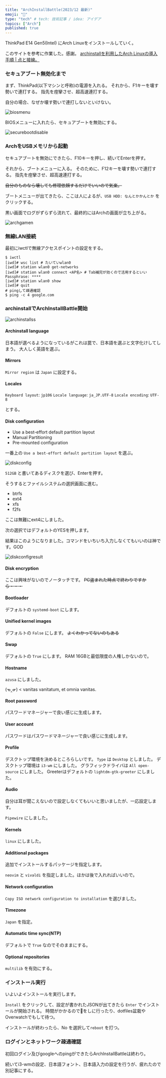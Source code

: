 ```yaml
---
title: "ArchInstallBattle(2023/12 最新)"
emoji: "🐧"
type: "tech" # tech: 技術記事 / idea: アイデア
topics: ["Arch"]
published: true
---
```


ThinkPad E14 Gen5(Intel) にArch Linuxをインストールしていく。

このサイトを参考に作業した。感謝。
[archinstallを利用したArch Linuxの導入手順 | 点と接線。](https://riq0h.jp/2022/05/18/094517/)

### セキュアブート無効化まで

まず、ThinkPad(以下マシンと呼称)の電源を入れる。
それから、F1キーを壊す勢いで連打する。
指先を痙攣させ、超高速連打する。

自分の場合、なぜか壊す勢いで連打しないといけない。

![biosmenu](/images/arch-install-battle/biosmenu.jpeg)

BIOSメニューに入れたら、セキュアブートを無効にする。

![securebootdisable](/images/arch-install-battle/securebootdisable.jpeg)

### ArchをUSBメモリから起動

セキュアブートを無効にできたら、F10キーを押し、続いてEnterを押す。

それから、ブートメニューに入る。
そのために、F12キーを壊す勢いで連打する。
指先を痙攣させ、超高速連打する。

~~自分のものなら壊しても修理依頼するだけでいいので気楽。~~

ブートメニューが出てきたら、ここは人によるが、`USB HDD: なんとかかんとか` をクリックする。

黒い画面でログがずらずら流れて、最終的にはArchの画面が立ち上がる。

![archgamen](/images/arch-install-battle/archgamen.jpeg)

### 無線LAN接続

最初にiwctlで無線アクセスポイントの設定をする。

```shell
$ iwctl
[iwd]# wsc list # たいていwlan0
[iwd]# station wlan0 get-networks
[iwd]# station wlan0 connect <AP名> # Tab補完が効くので活用するといい
Passphrase: ****
[iwd]# station wlan0 show
[iwd]# quit
# pingして疎通確認
$ ping -c 4 google.com
```

### archinstallでArchInstallBattle開始

![archinstallss](/images/arch-install-battle/archinstallss.jpeg)

#### Archinstall language

日本語が選べるようになっているがこれは罠で、日本語を選ぶと文字化けしてしまう。
大人しく英語を選ぶ。

#### Mirrors

`Mirror region` は `Japan` に設定する。

#### Locales

`Keyboard layout`: `jp106`
`Locale language`: `ja_JP.UTF-8`
`Locale encoding`: `UTF-8`

とする。

#### Disk configuration

- Use a best-effort default partition layout
- Manual Partitioning
- Pre-mounted configuration

一番上の `Use a best-effort default partition layout` を選ぶ。

![diskconfig](/images/arch-install-battle/diskconfig.jpeg)

`512GB` と書いてあるディスクを選び、Enterを押す。

そうするとファイルシステムの選択画面に進む。

- btrfs
- ext4
- xfs
- f2fs

ここは無難にext4にしました。

次の選択ではデフォルトのYESを押します。

結果はこのようになりました。コマンドをいちいち入力しなくてもいいのは神です。GOD

![diskconfigresult](/images/arch-install-battle/diskconfigresult.jpeg)

#### Disk encryption

ここは興味がないのでノータッチです。
~~PC盗まれた時点で終わりですから・・・~~

#### Bootloader

デフォルトの `systemd-boot` にします。

#### Unified kernel images

デフォルトの `False` にします。
~~よくわかってないのもある~~

#### Swap

デフォルトの `True` にします。
RAM 16GBと最低限度の人権しかないので。

#### Hostname

`azusa` にしました。

(ᓀ‸ᓂ) < vanitas vanitatum, et omnia vanitas.

#### Root password

パスワードマネージャーで良い感じに生成します。

#### User account

パスワードはパスワードマネージャーで良い感じに生成します。

#### Profile

デスクトップ環境を決めるところらしいです。
`Type` は `Desktop` としました。
デスクトップ環境は `i3-wm` にしました。
グラフィックドライバは `All open-source` にしました。
Greeterはデフォルトの `lightdm-gtk-greeter` にしました。

#### Audio

自分は耳が聞こえないので設定しなくてもいいと思いましたが、一応設定します。

`Pipewire` にしました。

#### Kernels

`linux` にしました。

#### Additional packages

追加でインストールするパッケージを指定します。

`neovim` と `vivaldi` を指定しました。ほかは後で入れればいいので。

#### Network configuration

`Copy ISO network configuration to installation` を選びました。

#### Timezone

`Japan` を指定。

#### Automatic time sync(NTP)

デフォルトで `True` なのでそのままにする。

#### Optional repositories

`multilib` を有効にする。

### インストール実行

いよいよインストールを実行します。

`Install` をクリックして、設定が書かれたJSONが出てきたら `Enter` でインストールが開始される。
時間がかかるので💩をしに行ったり、dotfiles盆栽やOverwatchでもして待つ。

インストールが終わったら、No を選択して`reboot` を打つ。

### ログインとネットワーク疎通確認

初回ログイン及びgoogleへのpingができたらArchInstallBattleは終わり。

続いてi3-wmの設定、日本語フォント、日本語入力の設定を行うが、疲れたので別記事にする。

